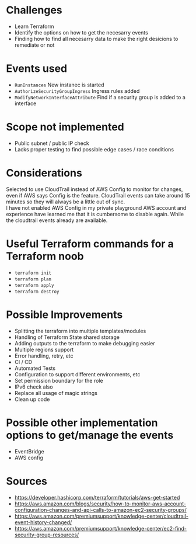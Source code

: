 # Challenges
- Learn Terraform
- Identify the options on how to get the necesarry events
- Finding how to find all necesarry data to make the right desicions to remediate or not

# Events used
- `RunInstances`
  New instanec is started
- `AuthorizeSecurityGroupIngress` 
  Ingress rules added
- `ModifyNetworkInterfaceAttribute`
  Find if a security group is added to a interface

# Scope not implemented 
- Public subnet / public IP check
- Lacks proper testing to find possible edge cases / race conditions

# Considerations
Selected to use CloudTrail instead of AWS Config to monitor for changes, even if AWS says Config is the feature.  CloudTrail events can take around 15 minutes so they will always be a little out of sync.  
I have not enabled AWS Config in my private playground AWS account and experience have learned me that it is cumbersome to disable again. While the cloudtrail events already are available.


# Useful Terraform commands for a Terraform noob
- `terraform init`
- `terraform plan`
- `terraform apply`
- `terraform destroy`


# Possible Improvements
- Splitting the terraform into multiple templates/modules
- Handling of Terraform State shared storage
- Adding outputs to the terraform to make debugging easier
- Multiple regions support
- Error handling, retry, etc
- CI / CD
- Automated Tests
- Configuration to support different environments, etc
- Set permission boundary for the role
- IPv6 check also
- Replace all usage of magic strings
- Clean up code


# Possible other implementation options to get/manage the events
- EventBridge
- AWS config


# Sources
- https://developer.hashicorp.com/terraform/tutorials/aws-get-started
- https://aws.amazon.com/blogs/security/how-to-monitor-aws-account-configuration-changes-and-api-calls-to-amazon-ec2-security-groups/
- https://aws.amazon.com/premiumsupport/knowledge-center/cloudtrail-event-history-changed/
- https://aws.amazon.com/premiumsupport/knowledge-center/ec2-find-security-group-resources/